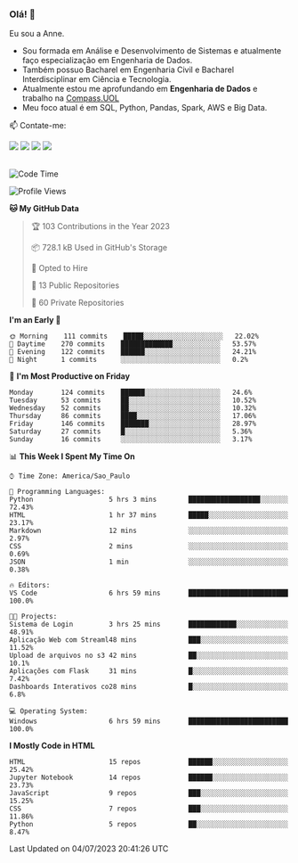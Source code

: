 ### Olá! 👋
Eu sou a Anne. 
- Sou formada em Análise e Desenvolvimento de Sistemas e atualmente faço especialização em Engenharia de Dados.
- Também possuo Bacharel em Engenharia Civil e Bacharel Interdisciplinar em Ciência e Tecnologia.
- Atualmente estou me aprofundando em **Engenharia de Dados** e trabalho na [Compass.UOL](https://compass.uol/pt/home/) 
- Meu foco atual é em SQL, Python, Pandas, Spark, AWS e Big Data.

📫 Contate-me: 

<div>
<a href="https://www.instagram.com/annekarolinefc/" target="_blank"><img src="https://img.shields.io/badge/-Instagram-%23E4405F?style=for-the-badge&logo=instagram&logoColor=white" target="_blank"></a> 
<a href = "mailto:annekarolinefc@gmail.com"><img src="https://img.shields.io/badge/-Gmail-%23333?style=for-the-badge&logo=gmail&logoColor=white" target="_blank"></a>
<a href="https://www.linkedin.com/in/devannekarolinefc/" target="_blank"><img src="https://img.shields.io/badge/-LinkedIn-%230077B5?style=for-the-badge&logo=linkedin&logoColor=white" target="_blank"></a> 
<a href="https://api.whatsapp.com/send?phone=5533991375118&text=Ol%C3%A1%20Anne!%20" target="_blank"><img src="https://img.shields.io/badge/WhatsApp-25D366?style=for-the-badge&logo=whatsapp&logoColor=white" target="_blank"></a>
</div>

  
<!--
  <img align="center" alt="Anne-An" height="30" width="40" src="https://github.com/devicons/devicon/blob/master/icons/angularjs/angularjs-original.svg">
-->

</br>

<!--START_SECTION:waka-->
![Code Time](http://img.shields.io/badge/Code%20Time-200%20hrs%2044%20mins-blue)

![Profile Views](http://img.shields.io/badge/Profile%20Views-0-blue)

**🐱 My GitHub Data** 

> 🏆 103 Contributions in the Year 2023
 > 
> 📦 728.1 kB Used in GitHub's Storage 
 > 
> 💼 Opted to Hire
 > 
> 📜 13 Public Repositories 
 > 
> 🔑 60 Private Repositories  
 > 
**I'm an Early 🐤** 

```text
🌞 Morning    111 commits    █████░░░░░░░░░░░░░░░░░░░░   22.02% 
🌇 Daytime    270 commits    █████████████░░░░░░░░░░░░   53.57% 
🌃 Evening    122 commits    ██████░░░░░░░░░░░░░░░░░░░   24.21% 
🌙 Night      1 commits      ░░░░░░░░░░░░░░░░░░░░░░░░░   0.2%

```
📅 **I'm Most Productive on Friday** 

```text
Monday       124 commits    ██████░░░░░░░░░░░░░░░░░░░   24.6% 
Tuesday      53 commits     ██░░░░░░░░░░░░░░░░░░░░░░░   10.52% 
Wednesday    52 commits     ██░░░░░░░░░░░░░░░░░░░░░░░   10.32% 
Thursday     86 commits     ████░░░░░░░░░░░░░░░░░░░░░   17.06% 
Friday       146 commits    ███████░░░░░░░░░░░░░░░░░░   28.97% 
Saturday     27 commits     █░░░░░░░░░░░░░░░░░░░░░░░░   5.36% 
Sunday       16 commits     ░░░░░░░░░░░░░░░░░░░░░░░░░   3.17%

```


📊 **This Week I Spent My Time On** 

```text
⌚︎ Time Zone: America/Sao_Paulo

💬 Programming Languages: 
Python                   5 hrs 3 mins        ██████████████████░░░░░░░   72.43% 
HTML                     1 hr 37 mins        █████░░░░░░░░░░░░░░░░░░░░   23.17% 
Markdown                 12 mins             ░░░░░░░░░░░░░░░░░░░░░░░░░   2.97% 
CSS                      2 mins              ░░░░░░░░░░░░░░░░░░░░░░░░░   0.69% 
JSON                     1 min               ░░░░░░░░░░░░░░░░░░░░░░░░░   0.38%

🔥 Editors: 
VS Code                  6 hrs 59 mins       █████████████████████████   100.0%

🐱‍💻 Projects: 
Sistema de Login         3 hrs 25 mins       ████████████░░░░░░░░░░░░░   48.91% 
Aplicação Web com Streaml48 mins             ███░░░░░░░░░░░░░░░░░░░░░░   11.52% 
Upload de arquivos no s3 42 mins             ██░░░░░░░░░░░░░░░░░░░░░░░   10.1% 
Aplicações com Flask     31 mins             █░░░░░░░░░░░░░░░░░░░░░░░░   7.42% 
Dashboards Interativos co28 mins             █░░░░░░░░░░░░░░░░░░░░░░░░   6.8%

💻 Operating System: 
Windows                  6 hrs 59 mins       █████████████████████████   100.0%

```

**I Mostly Code in HTML** 

```text
HTML                     15 repos            ██████░░░░░░░░░░░░░░░░░░░   25.42% 
Jupyter Notebook         14 repos            ██████░░░░░░░░░░░░░░░░░░░   23.73% 
JavaScript               9 repos             ███░░░░░░░░░░░░░░░░░░░░░░   15.25% 
CSS                      7 repos             ███░░░░░░░░░░░░░░░░░░░░░░   11.86% 
Python                   5 repos             ██░░░░░░░░░░░░░░░░░░░░░░░   8.47%

```



 Last Updated on 04/07/2023 20:41:26 UTC
<!--END_SECTION:waka-->
  
